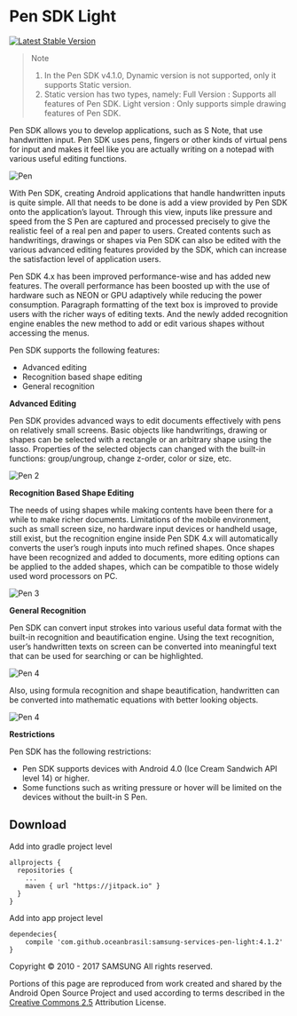 # Pen SDK Light

[![Latest Stable Version](https://img.shields.io/badge/version-4.1.2-green.svg)](http://developer.samsung.com/galaxy/pen)

> Note
> 1) In the Pen SDK v4.1.0, Dynamic version is not supported, only it supports Static version.
> 2) Static version has two types, namely:
> Full Version : Supports all features of Pen SDK.
> Light version : Only supports simple drawing features of Pen SDK.

Pen SDK allows you to develop applications, such as S Note, that use handwritten input. Pen SDK uses pens, fingers or other kinds of virtual pens for input and makes it feel like you are actually writing on a notepad with various useful editing functions.

![Pen](http://developer.samsung.com/sd2_images/galaxy/content/sms_pen_150818_00.png)

With Pen SDK, creating Android applications that handle handwritten inputs is quite simple. All that needs to be done is add a view provided by Pen SDK onto the application’s layout. Through this view, inputs like pressure and speed from the S Pen are captured and processed precisely to give the realistic feel of a real pen and paper to users. Created contents such as handwritings, drawings or shapes via Pen SDK can also be edited with the various advanced editing features provided by the SDK, which can increase the satisfaction level of application users.

Pen SDK 4.x has been improved performance-wise and has added new features. The overall performance has been boosted up with the use of hardware such as NEON or GPU adaptively while reducing the power consumption. Paragraph formatting of the text box is improved to provide users with the richer ways of editing texts. And the newly added recognition engine enables the new method to add or edit various shapes without accessing the menus.

Pen SDK supports the following features:

- Advanced editing
- Recognition based shape editing
- General recognition

__Advanced Editing__

Pen SDK provides advanced ways to edit documents effectively with pens on relatively small screens. Basic objects like handwritings, drawing or shapes can be selected with a rectangle or an arbitrary shape using the lasso. Properties of the selected objects can changed with the built-in functions: group/ungroup, change z-order, color or size, etc.

![Pen 2](http://developer.samsung.com/sd2_images/galaxy/content/sms_pen_150818_01.jpg)

__Recognition Based Shape Editing__

The needs of using shapes while making contents have been there for a while to make richer documents. Limitations of the mobile environment, such as small screen size, no hardware input devices or handheld usage, still exist, but the recognition engine inside Pen SDK 4.x will automatically converts the user’s rough inputs into much refined shapes. Once shapes have been recognized and added to documents, more editing options can be applied to the added shapes, which can be compatible to those widely used word processors on PC.

![Pen 3](http://developer.samsung.com/sd2_images/galaxy/content/sms_pen_150818_02.jpg)

__General Recognition__

Pen SDK can convert input strokes into various useful data format with the built-in recognition and beautification engine. Using the text recognition, user’s handwritten texts on screen can be converted into meaningful text that can be used for searching or can be highlighted.

![Pen 4](http://developer.samsung.com/sd2_images/galaxy/content/sms_pen_150818_03.jpg)

Also, using formula recognition and shape beautification, handwritten can be converted into mathematic equations with better looking objects.

![Pen 4](http://developer.samsung.com/sd2_images/galaxy/content/sms_pen_150818_04.jpg)

__Restrictions__

Pen SDK has the following restrictions:

- Pen SDK supports devices with Android 4.0 (Ice Cream Sandwich API level 14) or higher.
- Some functions such as writing pressure or hover will be limited on the devices without the built-in S Pen.


## Download

Add into gradle project level

``` Gradle
allprojects {
  repositories {
    ...
    maven { url "https://jitpack.io" }
  }
}
```

Add into app project level

``` Gradle
dependecies{
    compile 'com.github.oceanbrasil:samsung-services-pen-light:4.1.2'
}
```

Copyright © 2010 - 2017 SAMSUNG All rights reserved.

Portions of this page are reproduced from work created and shared by the Android Open Source Project and used according to terms described in the [Creative Commons 2.5](https://creativecommons.org/licenses/by/2.5/) Attribution License.
